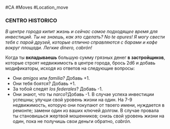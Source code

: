 #CA #Moves #Location_move

### CENTRO HISTORICO
*В центре города кипит жизнь и сейчас самое подходящее время для инвестиций. Ты не знаешь, как это сделать? No te apures! Я могу свести тебя с парой друзей, которые отлично справляются с барами и кафе вокруг площади. Легкие dinero, cabrón!*

Когда ты **вкладываешь** большую сумму грязных денег **в застройщиков**, которые строят недвижимость в центре города, брось 2d6 и добавь модификаторы, исходя из ответов на следующие вопросы: 
-  Они *amigos* или *familia?* Добавь +1. 
-  Они тебя боятся? Добавь +1. 
-  За тобой следят *los federales*? Добавь -1. 
-  Они знают, что ты *narco*?Добавь -1. 
В случае успеха инвестиции успешны; улучши свой уровень жизни на один. На 7-9 недвижимость, которую они покупают от твоего имени, нуждается в ремонте; замени один из ваших ключей долгом. В случае провала ты становишься жертвой мошенников; снизь свой уровень жизни на один, пока не получишь свои деньги обратно, *cabrón.*
